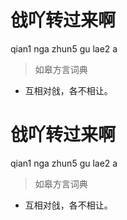 # 戗吖转过来啊
qian1 nga zhun5 gu lae2 a
> 如皋方言词典
- 互相对戗，各不相让。

# 戗吖转过来啊
qian1 nga zhun5 gu lae2 a
> 如皋方言词典
- 互相对戗，各不相让。

